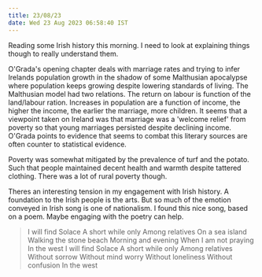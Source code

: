 ```yaml
---
title: 23/08/23
date: Wed 23 Aug 2023 06:58:40 IST
---
```


Reading some Irish history this morning. I need to look at explaining things though to really understand them.

O'Grada's opening chapter deals with marriage rates and trying to infer Irelands population growth in the shadow of some
Malthusian apocalypse where population keeps growing despite lowering standards of living. The Malthusian model had two
relations. The return on labour is function of the land/labour ration. Increases in population are a function of income,
the higher the income, the earlier the marriage, more children. It seems that a viewpoint taken on Ireland was that
marriage was a 'welcome relief' from poverty so that young marriages persisted despite declining income. O'Grada points
to evidence that seems to combat this literary sources are often counter to statistical evidence.

Poverty was somewhat mitigated by the prevalence of turf and the potato. Such that people maintained decent health and
warmth despite tattered clothing. There was a lot of rural poverty though.

Theres an interesting tension in my engagement with Irish history. A foundation to the Irish people is the arts. But so
much of the emotion conveyed in Irish song is one of nationalism. I found this nice song, based on a poem. Maybe
engaging with the poetry can help.

> I will find Solace
A short while only
Among relatives
On a sea island
Walking the stone beach
Morning and evening
When I am not praying
In the west
I will find Solace
A short while only
Among relatives
Without sorrow
Without mind worry
Without loneliness
Without confusion
In the west
